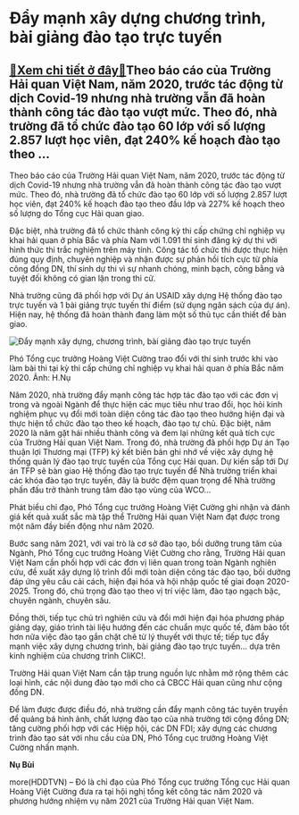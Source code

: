 Đẩy mạnh xây dựng chương trình, bài giảng đào tạo trực tuyến
============================================================

[:gift:Xem chi tiết ở đây:gift:](https://hddtvn.com/day-manh-xay-dung-chuong-trinh-bai-giang-dao-tao-truc-tuyen/)Theo báo cáo của Trường Hải quan Việt Nam, năm 2020, trước tác động từ dịch Covid-19 nhưng nhà trường vẫn đã hoàn thành công tác đào tạo vượt mức. Theo đó, nhà trường đã tổ chức đào tạo 60 lớp với số lượng 2.857 lượt học viên, đạt 240% kế hoạch đào tạo theo …
-------------------------------------------------------------------------------------------------------------------------------------------------------------------------------------------------------------------------------------------------------------------


Theo báo cáo của Trường Hải quan Việt Nam, năm 2020, trước tác động từ dịch Covid-19 nhưng nhà trường vẫn đã hoàn thành công tác đào tạo vượt mức. Theo đó, nhà trường đã tổ chức đào tạo 60 lớp với số lượng 2.857 lượt học viên, đạt 240% kế hoạch đào tạo theo đầu lớp và 227% kế hoạch theo số lượng do Tổng cục Hải quan giao.


Đặc biệt, nhà trường đã tổ chức thành công kỳ thi cấp chứng chỉ nghiệp vụ khai hải quan ở phía Bắc và phía Nam với 1.091 thí sinh đăng ký dự thi với hình thức thi trắc nghiệm trên máy tính. Công tác tổ chức thi được thực hiện đúng quy định, chuyên nghiệp và nhận được sự phản hồi tích cực từ phía công đồng DN, thí sinh dự thi vì sự nhanh chóng, minh bạch, công bằng và tuyệt đối không có gian lận trong thi cử.


Nhà trường cũng đã phối hợp với Dự án USAID xây dựng Hệ thống đào tạo trực tuyến và 1 bài giảng trực tuyến thí điểm (sử dụng ngân sách của dự án). Hiện nay, hệ thống đã hoàn thành đang làm một số thủ tục cần thiết để bàn giao.





![Đẩy mạnh xây dựng, chương trình, bài giảng đào tạo trực tuyến](https://hddtvn.com/wp-content/uploads/2021/01/5748_C15C2EB1-21DA-4915-A88B-C45C38B22A9E.jpg "Đẩy mạnh xây dựng, chương trình, bài giảng đào tạo trực tuyến")


Phó Tổng cục trưởng Hoàng Việt Cường trao đổi với thí sinh trước khi vào làm bài thi tại kỳ thi cấp chứng chỉ nghiệp vụ khai hải quan ở phía Bắc năm 2020. Ảnh: H.Nụ



Năm 2020, nhà trường đẩy mạnh công tác hợp tác đào tạo với các đơn vị trong và ngoài Ngành để thực hiện các mục tiêu như trao đổi, học hỏi kinh nghiệm phục vụ đổi mới toàn diện công tác đào tạo theo hướng hiện đại và thực hiện tổ chức đào tạo theo kế hoạch, đào tạo tự chủ. Đặc biệt, năm 2020 là năm gặt hái nhiều thành công và đem lại những kết quả tích cực của Trường Hải quan Việt Nam. Trong đó, nhà trường đã phối hợp Dự án Tạo thuận lợi Thương mại (TFP) ký kết biên bản ghi nhớ về việc xây dựng hệ thống quản lý đào tạo trực tuyến của Tổng cục Hải quan. Dự kiến sắp tới Dự án TFP sẽ bàn giao Hệ thống đào tạo trực tuyến để Nhà trường triển khai các khóa đào tạo trực tuyến, đây là bước đệm quan trọng để Nhà trường phấn đấu trở thành trung tâm đào tạo vùng của WCO…


Phát biểu chỉ đạo, Phó Tổng cục trưởng Hoàng Việt Cường ghi nhận và đánh giá kết quả xuất sắc mà tập thể Trường Hải quan Việt Nam đạt được trong một năm đầy biến động như năm 2020.


Bước sang năm 2021, với vai trò là cơ sở đào tạo, bồi dưỡng trung tâm của Ngành, Phó Tổng cục trưởng Hoàng Việt Cường cho rằng, Trường Hải quan Việt Nam cần phối hợp với các đơn vị liên quan trong toàn Ngành nghiên cứu, đề xuất xây dựng lộ trình đổi mới toàn diện công tác đào tạo, bồi dưỡng đáp ứng yêu cầu cải cách, hiện đại hóa và hội nhập quốc tế giai đoạn 2020- 2025. Trong đó, chú trọng đào tạo theo vị trí việc làm, đào tạo ngạch bậc, chuyên ngành, chuyên sâu.


Đồng thời, tiếp tục chủ trì nghiên cứu và đổi mới hiện đại hóa phương pháp giảng dạy, giáo trình tài liệu hướng đến các chuẩn mực quốc tế, đảm bảo tốt hơn nữa việc đào tạo gắn chặt chẽ từ lý thuyết với thực tế; tiếp tục đẩy mạnh việc xây dựng chương trình, bài giảng đào tạo trực tuyến… dựa trên kinh nghiệm của chương trình CliKC!.


Trường Hải quan Việt Nam cần tập trung nguồn lực nhằm mở rộng thêm các loại hình, các nội dung đào tạo mới cho cả CBCC Hải quan cũng như cộng đồng DN.


Để làm được được điều đó, nhà trường cần đẩy mạnh công tác tuyên truyền để quảng bá hình ảnh, chất lượng đào tạo của nhà trường tới cộng đồng DN; tăng cường phối hợp với các Hiệp hội, các DN FDI; xây dựng các chương trình đào tạo sát với nhu cầu của DN, Phó Tổng cục trưởng Hoàng Việt Cường nhấn mạnh.




**Nụ Bùi**



more(HDDTVN) – Đó là chỉ đạo của Phó Tổng cục trưởng Tổng cục Hải quan Hoàng Việt Cường đưa ra tại hội nghị tổng kết công tác năm 2020 và phương hướng nhiệm vụ năm 2021 của Trường Hải quan Việt Nam.

